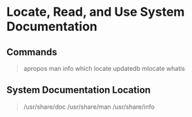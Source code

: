 # Locate, Read, and Use System Documentation

## Commands

> apropos
> man
> info
> which
> locate
> updatedb
> mlocate
> whatis

## System Documentation Location

> /usr/share/doc
> /usr/share/man
> /usr/share/info
